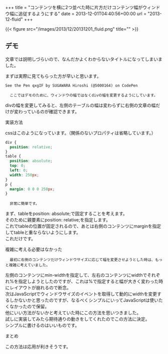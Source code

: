 +++
title = "コンテンツを横に2つ並べた時に片方だけコンテンツ幅がウィンドウ幅に追従するようにする"
date = 2013-12-01T04:40:56+00:00
url = "2013-12-fluid"
+++

{{< figure src="/images/2013/12/20131201_fluid.png" title="" >}}

## デモ

文章では説明しづらいので、なんだかよくわからないタイトルになってしまいました。

まずは実際に見てもらった方が早いと思います。

    See the Pen qxgIF by SUGAWARA Hiroshi (@5000164) on CodePen

      ここではデモのために、ウィンドウの幅ではなくdivの幅を変更するようにしています。
divの幅を変更してみると、左側のテーブルの幅は変わらずに右側の文章の幅だけが変わっているのが確認できます。

実装方法

cssはこのようになっています。（関係のないプロパティは省略しています。）

```css
div {
  position: relative;
}
table {
  position: absolute;
  top: 0;
  left: 0;
  width: 250px;
}
p {
  margin: 0 0 0 250px;  
}
```

      非常に簡単です。
 まず、tableをposition: absolute;で固定することを考えます。  
 そのために親要素にposition: relative;を指定します。  
 これでtableの位置が固定されるので、あとは右側のコンテンツにmarginを指定してtableと重ならないようにします。  
これだけです。

複雑に考える必要はなかった

      最初に右側のコンテンツだけウィンドウサイズに応じて幅を変更させようとした時は、もっと複雑に考えていました。
 左側のコンテンツにmin-widthを指定して、左右のコンテンツにwidthでそれぞれ%を指定しようとしたのですが、これは%で指定すると幅が大きく変わった時にレイアウトが崩れるので断念。  
 次はJavaScriptでウィンドウサイズのイベントを取得して動的にwidthを変更するしかないかと思ったのですが、なるべくシンプルにいってJavaScriptは使いたくなかったので保留。  
 他にいい方法がないかと考えていた時にこの方法を思いつきました。  
 試しに実装してみたら期待通りの動きをしてくれたのでこの方法に決定。  
シンプルに書けるのはいいものです。

まとめ

この方法は応用が利きそうです。
